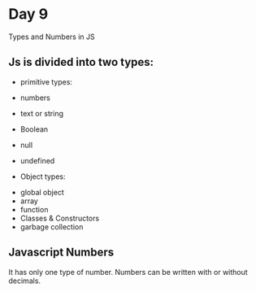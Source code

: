 # Day 9

Types and Numbers in JS

## Js is divided into two types:
+ primitive types:
 + numbers
 + text or string
 + Boolean
 + null
 + undefined 

+ Object types:
 - global object
 - array
 - function
 - Classes & Constructors
 - garbage collection

## Javascript Numbers

It has only one type of number. Numbers can be written with or without decimals.
